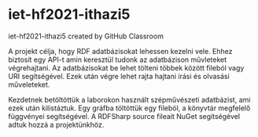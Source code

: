 # iet-hf2021-ithazi5
iet-hf2021-ithazi5 created by GitHub Classroom

A projekt célja, hogy RDF adatbázisokat lehessen kezelni vele. Ehhez biztosít egy API-t amin keresztül tudonk az adatbázison művleteket végrehajtani. Az adatbázisokat be lehet tölteni többek között fileból vagy URI segítségével. Ezek után végre lehet rajta hajtani írási és olvasási műveleteket.

Kezdetnek betöltöttük a laborokon használt szépművészeti adatbázist, ami ezek után kilistáztuk. Egy gráfba töltöttük egy fileból, a könyvtár megfelelő függvényei segítségével. A RDFSharp source fileait NuGet segítségével adtuk hozzá a projektünkhöz.
